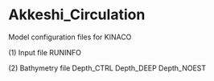# Akkeshi_Circulation

Model configuration files for KINACO

(1) Input file
RUNINFO

(2) Bathymetry file
Depth_CTRL
Depth_DEEP
Depth_NOEST
